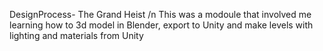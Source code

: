 DesignProcess- The Grand Heist
/n This was a modoule that involved me learning how to 3d model in Blender, export to Unity and make levels with lighting and materials from Unity
